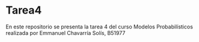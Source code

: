 # Tarea4
En este repositorio se presenta la tarea 4 del curso Modelos Probabilísticos realizada por Emmanuel Chavarría Solís, B51977
